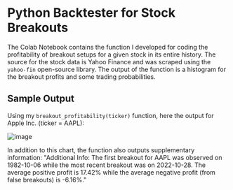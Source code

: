 # Python Backtester for Stock Breakouts
The Colab Notebook contains the function I developed for coding the profitability of breakout setups for a given stock in its entire history. The source for the stock data is Yahoo Finance and was scraped using the `yahoo-fin` open-source library. The output of the function is a histogram for the breakout profits and some trading probabilities. 

## Sample Output
Using my `breakout_profitability(ticker)` function, here the output for Apple Inc. (ticker = AAPL):

![image](https://github.com/marvin-rubia/Stock-Breakouts-Backtester/assets/140475770/1641ce40-5e1c-479e-94da-36db5122faa4)

In addition to this chart, the function also outputs supplementary information:
"Additional Info: The first breakout for AAPL was observed on 1982-10-06 while the most recent breakout was on 2022-10-28. The average positive profit is 17.42% while the average negative profit (from false breakouts) is -6.16%."
